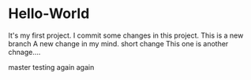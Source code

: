 # Hello-World
It's my first project. 
I commit some changes in this project.
This is a new branch
A new change in my mind.
short change
This one is another chnage....

master
testing
again
again



